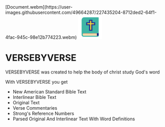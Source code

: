 <link rel='stylesheet' href'style.css'/>
[Document.webm](https://user-images.githubusercontent.com/49664287/227435204-8712ded2-64f1-4fac-945c-98e12b774223.webm)

<img src='images/icon.png' width='75' height='75'/>
<h1>VERSEBYVERSE</h1>


<p><span>VERSEBYVERSE</span> was created to help the body of christ study God's word</p>

<p>With VERSEBYVERSE you get</p>

<ul>
  <li>New American Standard Bible Text</li>
  <li>Interlinear Bible Text</li>
  <li>Original Text</li>
  <li>Verse Commentaries</li>
  <li>Strong's Reference Numbers</li>
  <li>Parsed Original And Interlinear Text With Word Definitions</li>
</ul>

